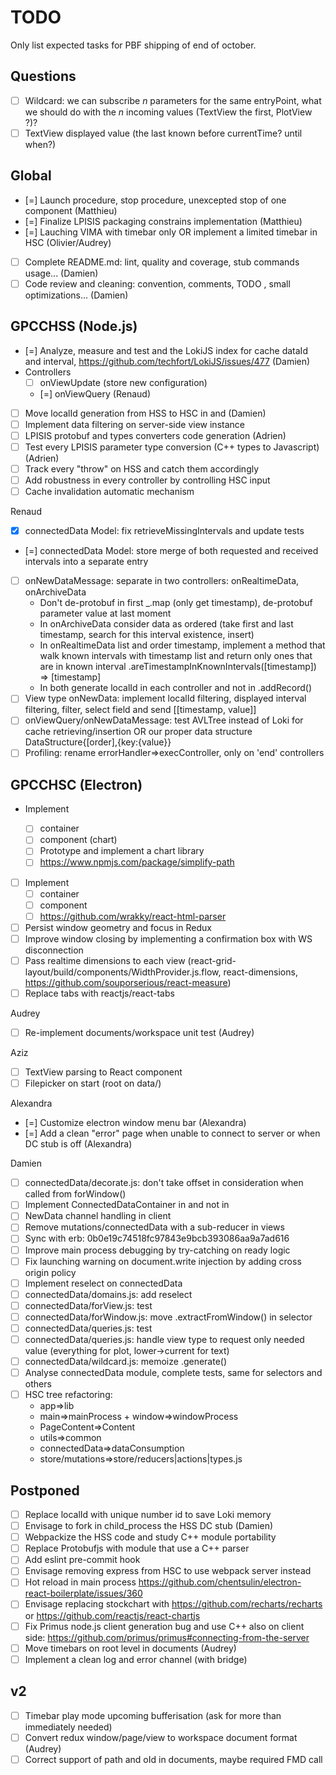 # TODO

Only list expected tasks for PBF shipping of end of october.

## Questions

* [ ] Wildcard: we can subscribe *n* parameters for the same entryPoint, what we should do with the *n* incoming values (TextView the first, PlotView ?)?
* [ ] TextView displayed value (the last known before currentTime? until when?)

## Global

* [=] Launch procedure, stop procedure, unexcepted stop of one component (Matthieu)
* [=] Finalize LPISIS packaging constrains implementation (Matthieu)
* [=] Lauching VIMA with timebar only OR implement a limited timebar in HSC (Olivier/Audrey)
* [ ] Complete README.md: lint, quality and coverage, stub  commands usage... (Damien)
* [ ] Code review and cleaning: convention, comments, TODO , small optimizations... (Damien)

## GPCCHSS (Node.js)

* [=] Analyze, measure and test and the LokiJS index for cache dataId and interval, https://github.com/techfort/LokiJS/issues/477 (Damien)
* Controllers
  * [ ] onViewUpdate (store new configuration)
  * [=] onViewQuery (Renaud)
* [ ] Move localId generation from HSS to HSC in <Subscription/> and <View/> (Damien)
* [ ] Implement data filtering on server-side view instance
* [ ] LPISIS protobuf and types converters code generation (Adrien)
* [ ] Test every LPISIS parameter type conversion (C++ types to Javascript) (Adrien)
* [ ] Track every "throw" on HSS and catch them accordingly
* [ ] Add robustness in every controller by controlling HSC input
* [ ] Cache invalidation automatic mechanism

Renaud
* [x] connectedData Model: fix retrieveMissingIntervals and update tests
* [=] connectedData Model: store merge of both requested and received intervals into a separate entry
* [ ] onNewDataMessage: separate in two controllers: onRealtimeData, onArchiveData
  - Don't de-protobuf in first _.map (only get timestamp), de-protobuf parameter value at last moment
  - In onArchiveData consider data as ordered (take first and last timestamp, search for this interval existence, insert)
  - In onRealtimeData list and order timestamp, implement a method that walk known intervals with timestamp list and return only ones that are in known interval .areTimestampInKnownIntervals([timestamp]) => [timestamp]  
  - In both generate localId in each controller and not in .addRecord()
* [ ] View type onNewData: implement localId filtering, displayed interval filtering, filter, select field and send [[timestamp, value]]
* [ ] onViewQuery/onNewDataMessage: test AVLTree instead of Loki for cache retrieving/insertion OR our proper data structure DataStructure{[order],{key:{value}}
* [ ] Profiling: rename errorHandler=>execController, only on 'end' controllers

## GPCCHSC (Electron)

* Implement <PlotView/>
  - [ ] container
  - [ ] component (chart)
  - [ ] Prototype and implement a chart library
  - [ ] https://www.npmjs.com/package/simplify-path
* [ ] Implement <TextView/>
  - [ ] container
  - [ ] component
  - [ ] https://github.com/wrakky/react-html-parser
* [ ] Persist window geometry and focus in Redux
* [ ] Improve window closing by implementing a confirmation box with WS disconnection
* [ ] Pass realtime dimensions to each view (react-grid-layout/build/components/WidthProvider.js.flow, react-dimensions, https://github.com/souporserious/react-measure)
* [ ] Replace tabs with reactjs/react-tabs

Audrey
* [ ] Re-implement documents/workspace unit test (Audrey)

Aziz
* [ ] TextView parsing to React component
* [ ] Filepicker on start (root on data/)

Alexandra
* [=] Customize electron window menu bar (Alexandra)
* [=] Add a clean "error" page when unable to connect to server or when DC stub is off (Alexandra)

Damien
* [ ] connectedData/decorate.js: don't take offset in consideration when called from forWindow()
* [ ] Implement ConnectedDataContainer in <Page/> and not in <Views/>
* [ ] NewData channel handling in client
* [ ] Remove mutations/connectedData with a sub-reducer in views
* [ ] Sync with erb: 0b0e19c74518fc97843e9bcb393086aa9a7ad616
* [ ] Improve main process debugging by try-catching on ready logic
* [ ] Fix launching warning on document.write injection by adding cross origin policy
* [ ] Implement reselect on connectedData
* [ ] connectedData/domains.js: add reselect
* [ ] connectedData/forView.js: test
* [ ] connectedData/forWindow.js: move .extractFromWindow() in selector
* [ ] connectedData/queries.js: test
* [ ] connectedData/queries.js: handle view type to request only needed value (everything for plot, lower->current for text)
* [ ] connectedData/wildcard.js: memoize .generate()
* [ ] Analyse connectedData module, complete tests, same for selectors and others
* [ ] HSC tree refactoring:
  - app=>lib
  - main=>mainProcess + window=>windowProcess
  - PageContent=>Content
  - utils=>common
  - connectedData=>dataConsumption
  - store/mutations=>store/reducers|actions|types.js

## Postponed

* [ ] Replace localId with unique number id to save Loki memory
* [ ] Envisage to fork in child_process the HSS DC stub (Damien)
* [ ] Webpackize the HSS code and study C++ module portability
* [ ] Replace Protobufjs with module that use a C++ parser
* [ ] Add eslint pre-commit hook
* [ ] Envisage removing express from HSC to use webpack server instead
* [ ] Hot reload in main process https://github.com/chentsulin/electron-react-boilerplate/issues/360
* [ ] Envisage replacing stockchart with https://github.com/recharts/recharts or https://github.com/reactjs/react-chartjs
* [ ] Fix Primus node.js client generation bug and use C++ also on client side: https://github.com/primus/primus#connecting-from-the-server
* [ ] Move timebars on root level in documents (Audrey)
* [ ] Implement a clean log and error channel (with bridge)

## v2
* [ ] Timebar play mode upcoming bufferisation (ask for more than immediately needed)
* [ ] Convert redux window/page/view to workspace document format (Audrey)
* [ ] Correct support of path and oId in documents, maybe required FMD call
